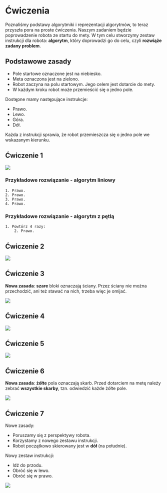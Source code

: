 # Ćwiczenia

Poznaliśmy podstawy algorytmiki i reprezentacji algorytmów, to teraz przyszła pora na proste ćwiczenia. Naszym zadaniem będzie poprowadzenie robota ze startu do mety. W tym celu stworzymy zestaw instrukcji dla robota: **algorytm**, który doprowadzi go do celu, czyli **rozwiąże zadany problem**.

## Podstawowe zasady

- Pole startowe oznaczone jest na niebiesko.
- Meta oznaczona jest na zielono.
- Robot zaczyna na polu startowym. Jego celem jest dotarcie do mety.
- W każdym kroku robot może przemieścić się o jedno pole.

Dostępne mamy następujące instrukcje:

- Prawo.
- Lewo.
- Góra.
- Dół.

Każda z instrukcji sprawia, że robot przemieszcza się o jedno pole we wskazanym kierunku.

## Ćwiczenie 1

![](../../.gitbook/assets/Mazes_alg1.png)

### Przykładowe rozwiązanie - algorytm liniowy

```
1. Prawo.
2. Prawo.
3. Prawo.
4. Prawo.
```

### Przykładowe rozwiązanie - algorytm z pętlą

```
1. Powtórz 4 razy:
    2. Prawo.
```

## Ćwiczenie 2

![](../../.gitbook/assets/Mazes_alg2.png)

## Ćwiczenie 3

**Nowa zasada**: **szare** bloki oznaczają ściany. Przez ściany nie można przechodzić, ani też stawać na nich, trzeba więc je omijać.

![](../../.gitbook/assets/Mazes_alg3.png)

## Ćwiczenie 4

![](../../.gitbook/assets/Mazes_alg4.png)

## Ćwiczenie 5

![](../../.gitbook/assets/Mazes_alg5.png)

## Ćwiczenie 6

**Nowa zasada**: **żółte** pola oznaczają skarb. Przed dotarciem na metę należy zebrać **wszystkie skarby**, tzn. odwiedzić każde żółte pole.

![](../../.gitbook/assets/Mazes_alg6.png)

## Ćwiczenie 7

Nowe zasady:

- Poruszamy się z perspektywy robota.
- Korzystamy z nowego zestawu instrukcji.
- Robot początkowo skierowany jest w **dół** (na południe).

Nowy zestaw instrukcji:

- Idź do przodu.
- Obróć się w lewo.
- Obróć się w prawo.

![](../../.gitbook/assets/Mazes_alg5.png)